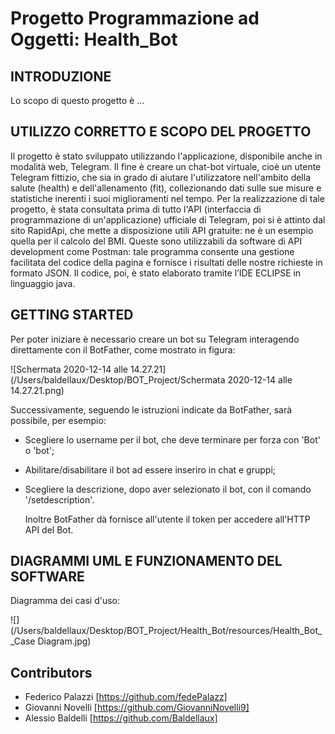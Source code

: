 # Progetto Programmazione ad Oggetti: Health_Bot

## INTRODUZIONE

Lo scopo di questo progetto è ...






## UTILIZZO CORRETTO E SCOPO DEL PROGETTO

Il progetto è stato sviluppato utilizzando l'applicazione, disponibile anche in modalità web, Telegram. 
Il fine è creare un chat-bot virtuale, cioè un utente Telegram fittizio, che sia in grado di aiutare l'utilizzatore nell'ambito della salute (health) e dell'allenamento (fit), collezionando dati sulle sue misure e statistiche inerenti i suoi miglioramenti nel tempo. 
Per la realizzazione di tale progetto, è stata consultata prima di tutto l'API (interfaccia di programmazione di un'applicazione) ufficiale di Telegram, poi si è attinto dal sito RapidApi, che mette a disposizione utili API gratuite: ne è un esempio quella per il calcolo del BMI. Queste sono utilizzabili da software di API development come Postman: tale programma consente una gestione facilitata del codice della pagina e fornisce i risultati delle nostre richieste in formato JSON.
Il codice, poi, è stato elaborato tramite l’IDE ECLIPSE in linguaggio java.

## GETTING STARTED

Per poter iniziare è necessario creare un bot su Telegram interagendo direttamente con il BotFather, come mostrato in figura:

![Schermata 2020-12-14 alle 14.27.21](/Users/baldellaux/Desktop/BOT_Project/Schermata 2020-12-14 alle 14.27.21.png)

Successivamente, seguendo le istruzioni indicate da BotFather, sarà possibile, per esempio:

- Scegliere lo username per il bot, che deve terminare per forza con 'Bot' o 'bot';

- Abilitare/disabilitare il bot ad essere inseriro in chat e gruppi;

- Scegliere la descrizione, dopo aver selezionato il bot, con il comando '/setdescription'.

  Inoltre BotFather dà fornisce all'utente il token per accedere all'HTTP API del Bot.

## DIAGRAMMI UML E FUNZIONAMENTO DEL SOFTWARE

Diagramma dei casi d'uso:

![](/Users/baldellaux/Desktop/BOT_Project/Health_Bot/resources/Health_Bot__Case Diagram.jpg)



## Contributors

- Federico Palazzi [https://github.com/fedePalazz]
- Giovanni Novelli [https://github.com/GiovanniNovelli9] 
- Alessio Baldelli [https://github.com/Baldellaux]

